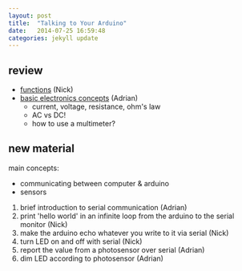 ```yaml
---
layout: post
title:  "Talking to Your Arduino"
date:   2014-07-25 16:59:48
categories: jekyll update
---
```


review
------

- [functions](../resources/functionsAndLoops.md) (Nick)
- [basic electronics concepts](../resources/electronics.md) (Adrian)
    - current, voltage, resistance, ohm's law
    - AC vs DC!
    - how to use a multimeter?

new material
------------

main concepts:

- communicating between computer & arduino
- sensors

1. brief introduction to serial communication (Adrian)
2. print 'hello world' in an infinite loop from the arduino to the serial
   monitor (Nick)
3. make the arduino echo whatever you write to it via serial (Nick)
4. turn LED on and off with serial  (Nick)
5. report the value from a photosensor over serial (Adrian)
6. dim LED according to photosensor (Adrian)

